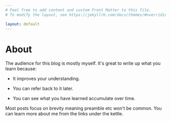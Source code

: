 ```yaml
---
# Feel free to add content and custom Front Matter to this file.
# To modify the layout, see https://jekyllrb.com/docs/themes/#overriding-theme-defaults

layout: default
---
```

# About

The audience for this blog is mostly myself. It's great to write up what you learn because:

* It improves your understanding.

* You can refer back to it later.

* You can see what you have learned accumulate over time.

Most posts focus on brevity meaning preamble etc won't be common. You can learn more about me from the links under the kettle.
